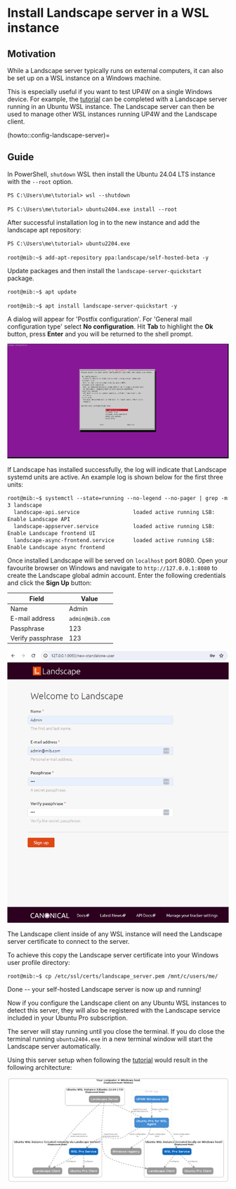 # Install Landscape server in a WSL instance

## Motivation

While a Landscape server typically runs on external computers, it can also be
set up on a WSL instance on a Windows machine.

This is especially useful if you want to test UP4W on a single Windows device.
For example, the [tutorial](../tutorial/index) can be completed with a Landscape
server running in an Ubuntu WSL instance. The Landscape server can then be used
to manage other WSL instances running UP4W and the Landscape client.

(howto::config-landscape-server)=
## Guide

In PowerShell, `shutdown` WSL then install the Ubuntu 24.04 LTS instance with
the `--root` option.

```text
PS C:\Users\me\tutorial> wsl --shutdown

PS C:\Users\me\tutorial> ubuntu2404.exe install --root
```

After successful installation log in to the new instance and add the landscape
apt repository:


```text
PS C:\Users\me\tutorial> ubuntu2204.exe

root@mib:~$ add-apt-repository ppa:landscape/self-hosted-beta -y

```

Update packages and then install the `landscape-server-quickstart` package.

```text
root@mib:~$ apt update

root@mib:~$ apt install landscape-server-quickstart -y
```

A dialog will appear for 'Postfix configuration'. For 'General mail
configuration type' select **No configuration**. Hit **Tab** to highlight the
**Ok** button, press **Enter** and you will be returned to the shell prompt.

![Setting no Postfix configuration](./assets/postfix-config.png)

If Landscape has installed successfully, the log will indicate that Landscape
systemd units are active. An example log is shown below for the first three
units:

```text
root@mib:~$ systemctl --state=running --no-legend --no-pager | grep -m 3 landscape
  landscape-api.service                 loaded active running LSB: Enable Landscape API
  landscape-appserver.service           loaded active running LSB: Enable Landscape frontend UI
  landscape-async-frontend.service      loaded active running LSB: Enable Landscape async frontend
```

Once installed Landscape will be served on `localhost` port 8080. Open your
favourite browser on Windows and navigate to `http://127.0.0.1:8080` to create
the Landscape global admin account. Enter the following credentials and click
the **Sign Up** button:

| Field             | Value           |
| ----------------- | --------------- |
| Name              | Admin           |
| E-mail address    | `admin@mib.com` |
| Passphrase        | 123             |
| Verify passphrase | 123             |

![New Landscape admin account creation](./assets/new-standalone-user.png)

The Landscape client inside of any WSL instance will need the Landscape server
certificate to connect to the server.

To achieve this copy the Landscape server certificate into your Windows user
profile directory:

```text
root@mib:~$ cp /etc/ssl/certs/landscape_server.pem /mnt/c/users/me/
```

Done -- your self-hosted Landscape server is now up and running!

Now if you configure the Landscape client on any Ubuntu WSL instances to detect
this server, they will also be registered with the Landscape service included
in your Ubuntu Pro subscription.

The server will stay running until you close the terminal. If you do close the
terminal running `ubuntu2404.exe` in a new terminal window will start the
Landscape server automatically.

Using this server setup when following the [tutorial](../tutorial/index) would
result in the following architecture:

![architecture diagram showing management of WSL instances from a WSL instance on a single machine using Landscape and Ubuntu Pro for WSL](../diagrams/structurizr-Tutorial.png) 

